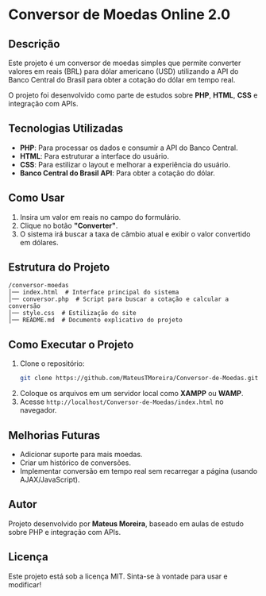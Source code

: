 # Conversor de Moedas Online 2.0

## Descrição
Este projeto é um conversor de moedas simples que permite converter valores em reais (BRL) para dólar americano (USD) utilizando a API do Banco Central do Brasil para obter a cotação do dólar em tempo real.

O projeto foi desenvolvido como parte de estudos sobre **PHP**, **HTML**, **CSS** e integração com APIs.

## Tecnologias Utilizadas
- **PHP**: Para processar os dados e consumir a API do Banco Central.
- **HTML**: Para estruturar a interface do usuário.
- **CSS**: Para estilizar o layout e melhorar a experiência do usuário.
- **Banco Central do Brasil API**: Para obter a cotação do dólar.

## Como Usar
1. Insira um valor em reais no campo do formulário.
2. Clique no botão **"Converter"**.
3. O sistema irá buscar a taxa de câmbio atual e exibir o valor convertido em dólares.

## Estrutura do Projeto
```
/conversor-moedas
│── index.html  # Interface principal do sistema
│── conversor.php  # Script para buscar a cotação e calcular a conversão
│── style.css  # Estilização do site
│── README.md  # Documento explicativo do projeto
```

## Como Executar o Projeto
1. Clone o repositório:
   ```bash
   git clone https://github.com/MateusTMoreira/Conversor-de-Moedas.git
   ```
2. Coloque os arquivos em um servidor local como **XAMPP** ou **WAMP**.
3. Acesse `http://localhost/Conversor-de-Moedas/index.html` no navegador.

## Melhorias Futuras
- Adicionar suporte para mais moedas.
- Criar um histórico de conversões.
- Implementar conversão em tempo real sem recarregar a página (usando AJAX/JavaScript).

## Autor
Projeto desenvolvido por **Mateus Moreira**, baseado em aulas de estudo sobre PHP e integração com APIs.

## Licença
Este projeto está sob a licença MIT. Sinta-se à vontade para usar e modificar!

